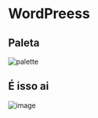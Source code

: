 # WordPreess

<h2> Paleta </h2>

![palette](https://user-images.githubusercontent.com/101412705/188753237-ce1ac38d-91f4-4cc5-9bb8-1e98512dea5c.png)




<h2> É isso ai </h2>

![image](https://user-images.githubusercontent.com/101412705/188753225-9c5b1670-5c52-43ae-a893-979506c0215b.png)

